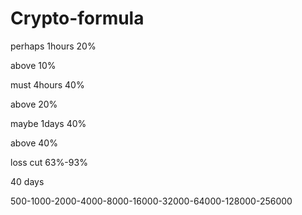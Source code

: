 # Crypto-formula

perhaps 1hours 20% 

above 10%

must 4hours 40% 

above 20%

maybe 1days 40% 

above 40%

loss cut 63%-93%  

40 days 

500-1000-2000-4000-8000-16000-32000-64000-128000-256000



